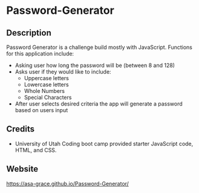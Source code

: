 # Password-Generator

## Description

Password Generator is a challenge build mostly with JavaScript. Functions for this application include:
* Asking user how long the password will be (between 8 and 128)
* Asks user if they would like to include:
  - Uppercase letters
  - Lowercase letters
  - Whole Numbers
  - Special Characters
* After user selects desired criteria the app will generate a password based on users input

## Credits

* University of Utah Coding boot camp provided starter JavaScript code, HTML, and CSS.

## Website

https://asa-grace.github.io/Password-Generator/ 
